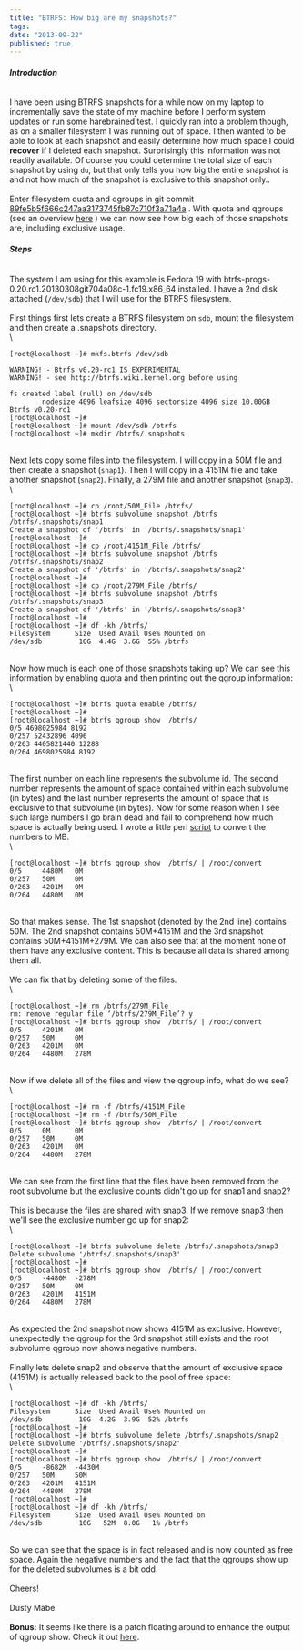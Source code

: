 ```yaml
---
title: "BTRFS: How big are my snapshots?"
tags:
date: "2013-09-22"
published: true
---
```


#### *Introduction*

\
I have been using BTRFS snapshots for a while now on my laptop to
incrementally save the state of my machine before I perform system
updates or run some harebrained test. I quickly ran into a problem
though, as on a smaller filesystem I was running out of space. I then
wanted to be able to look at each snapshot and easily determine how much
space I could **recover** if I deleted each snapshot. Surprisingly this
information was not readily available. Of course you could determine the
total size of each snapshot by using `du`, but that only tells you how
big the entire snapshot is and not how much of the snapshot is exclusive
to this snapshot only..\
\
Enter filesystem quota and qgroups in git commit
[89fe5b5f666c247aa3173745fb87c710f3a71a4a](http://git.kernel.org/cgit/linux/kernel/git/mason/btrfs-progs.git/commit/?id=89fe5b5f666c247aa3173745fb87c710f3a71a4a)
. With quota and qgroups (see an overview
[here](http://sensille.com/qgroups.pdf) ) we can now see how big each of
those snapshots are, including exclusive usage.

#### *Steps*

\
The system I am using for this example is Fedora 19 with
btrfs-progs-0.20.rc1.20130308git704a08c-1.fc19.x86\_64 installed. I have
a 2nd disk attached (`/dev/sdb`) that I will use for the BTRFS
filesystem.\
\
First things first lets create a BTRFS filesystem on `sdb`, mount the
filesystem and then create a .snapshots directory.\
\

```nohighlight
[root@localhost ~]# mkfs.btrfs /dev/sdb

WARNING! - Btrfs v0.20-rc1 IS EXPERIMENTAL
WARNING! - see http://btrfs.wiki.kernel.org before using

fs created label (null) on /dev/sdb
        nodesize 4096 leafsize 4096 sectorsize 4096 size 10.00GB
Btrfs v0.20-rc1
[root@localhost ~]# 
[root@localhost ~]# mount /dev/sdb /btrfs
[root@localhost ~]# mkdir /btrfs/.snapshots
```

\
Next lets copy some files into the filesystem. I will copy in a 50M file
and then create a snapshot (`snap1`). Then I will copy in a 4151M file
and take another snapshot (`snap2`). Finally, a 279M file and another
snapshot (`snap3`).\
\

```nohighlight
[root@localhost ~]# cp /root/50M_File /btrfs/
[root@localhost ~]# btrfs subvolume snapshot /btrfs /btrfs/.snapshots/snap1
Create a snapshot of '/btrfs' in '/btrfs/.snapshots/snap1'
[root@localhost ~]# 
[root@localhost ~]# cp /root/4151M_File /btrfs/
[root@localhost ~]# btrfs subvolume snapshot /btrfs /btrfs/.snapshots/snap2
Create a snapshot of '/btrfs' in '/btrfs/.snapshots/snap2'
[root@localhost ~]# 
[root@localhost ~]# cp /root/279M_File /btrfs/
[root@localhost ~]# btrfs subvolume snapshot /btrfs /btrfs/.snapshots/snap3
Create a snapshot of '/btrfs' in '/btrfs/.snapshots/snap3'
[root@localhost ~]# 
[root@localhost ~]# df -kh /btrfs/
Filesystem      Size  Used Avail Use% Mounted on
/dev/sdb         10G  4.4G  3.6G  55% /btrfs
```

\
Now how much is each one of those snapshots taking up? We can see this
information by enabling quota and then printing out the qgroup
information:\
\

```nohighlight
[root@localhost ~]# btrfs quota enable /btrfs/
[root@localhost ~]# 
[root@localhost ~]# btrfs qgroup show  /btrfs/
0/5 4698025984 8192
0/257 52432896 4096
0/263 4405821440 12288
0/264 4698025984 8192
```

\
The first number on each line represents the subvolume id. The second
number represents the amount of space contained within each subvolume
(in bytes) and the last number represents the amount of space that is
exclusive to that subvolume (in bytes). Now for some reason when I see
such large numbers I go brain dead and fail to comprehend how much space
is actually being used. I wrote a little perl
[script](/2013-09-22/convert) to convert the numbers to MB.\
\

```nohighlight
[root@localhost ~]# btrfs qgroup show  /btrfs/ | /root/convert
0/5     4480M   0M
0/257   50M     0M
0/263   4201M   0M
0/264   4480M   0M
```

\
So that makes sense. The 1st snapshot (denoted by the 2nd line) contains
50M. The 2nd snapshot contains 50M+4151M and the 3rd snapshot contains
50M+4151M+279M. We can also see that at the moment none of them have any
exclusive content. This is because all data is shared among them all.\
\
We can fix that by deleting some of the files.\
\

```nohighlight
[root@localhost ~]# rm /btrfs/279M_File
rm: remove regular file ‘/btrfs/279M_File’? y
[root@localhost ~]# btrfs qgroup show  /btrfs/ | /root/convert
0/5     4201M   0M
0/257   50M     0M
0/263   4201M   0M
0/264   4480M   278M
```

\
Now if we delete all of the files and view the qgroup info, what do we
see?\
\

```nohighlight
[root@localhost ~]# rm -f /btrfs/4151M_File
[root@localhost ~]# rm -f /btrfs/50M_File
[root@localhost ~]# btrfs qgroup show  /btrfs/ | /root/convert
0/5     0M      0M
0/257   50M     0M
0/263   4201M   0M
0/264   4480M   278M
```

\
We can see from the first line that the files have been removed from the
root subvolume but the exclusive counts didn't go up for snap1 and
snap2?\
\
This is because the files are shared with snap3. If we remove snap3 then
we'll see the exclusive number go up for snap2:\
\

```nohighlight
[root@localhost ~]# btrfs subvolume delete /btrfs/.snapshots/snap3
Delete subvolume '/btrfs/.snapshots/snap3'
[root@localhost ~]#
[root@localhost ~]# btrfs qgroup show  /btrfs/ | /root/convert
0/5     -4480M  -278M
0/257   50M     0M
0/263   4201M   4151M
0/264   4480M   278M
```

\
As expected the 2nd snapshot now shows 4151M as exclusive. However,
unexpectedly the qgroup for the 3rd snapshot still exists and the root
subvolume qgroup now shows negative numbers.\
\
Finally lets delete snap2 and observe that the amount of exclusive space
(4151M) is actually released back to the pool of free space:\
\

```nohighlight
[root@localhost ~]# df -kh /btrfs/
Filesystem      Size  Used Avail Use% Mounted on
/dev/sdb         10G  4.2G  3.9G  52% /btrfs
[root@localhost ~]#
[root@localhost ~]# btrfs subvolume delete /btrfs/.snapshots/snap2
Delete subvolume '/btrfs/.snapshots/snap2'
[root@localhost ~]#
[root@localhost ~]# btrfs qgroup show  /btrfs/ | /root/convert
0/5     -8682M  -4430M
0/257   50M     50M
0/263   4201M   4151M
0/264   4480M   278M
[root@localhost ~]#
[root@localhost ~]# df -kh /btrfs/
Filesystem      Size  Used Avail Use% Mounted on
/dev/sdb         10G   52M  8.0G   1% /btrfs
```

\
So we can see that the space is in fact released and is now counted as
free space. Again the negative numbers and the fact that the qgroups
show up for the deleted subvolumes is a bit odd.\
\
Cheers!\
\
Dusty Mabe\
\
**Bonus:** It seems like there is a patch floating around to enhance the
output of qgroup show. Check it out
[here](http://comments.gmane.org/gmane.comp.file-systems.btrfs/21545).
